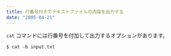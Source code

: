 ```yaml
---
title: 行番号付きでテキストファイルの内容を出力する
date: "2005-04-21"
---
```


`cat` コマンドには行番号を付加して出力するオプションがあります。

```
$ cat -b input.txt
```

